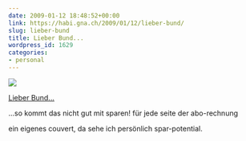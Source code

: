 ```yaml
---
date: 2009-01-12 18:48:52+00:00
link: https://habi.gna.ch/2009/01/12/lieber-bund/
slug: lieber-bund
title: Lieber Bund...
wordpress_id: 1629
categories:
- personal
---
```



 [![](https://static.flickr.com/3405/3191307225_64d3363c26_m.jpg)](https://www.flickr.com/photos/habi/3191307225/)
   

 
  [Lieber Bund...](https://www.flickr.com/photos/habi/3191307225/)
    

 



...so kommt das nicht gut mit sparen! für jede seite der abo-rechnung  

ein eigenes couvert, da sehe ich persönlich spar-potential.
  


